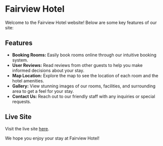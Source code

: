 # Fairview Hotel

Welcome to the Fairview Hotel website! Below are some key features of our site:

## Features

- **Booking Rooms:** Easily book rooms online through our intuitive booking system.
- **User Reviews:** Read reviews from other guests to help you make informed decisions about your stay.
- **Map Location:** Explore the map to see the location of each room and the hotel amenities.
- **Gallery:** View stunning images of our rooms, facilities, and surrounding area to get a feel for your stay.
- **Contact Us:** Reach out to our friendly staff with any inquiries or special requests.

## Live Site

Visit the live site [here](https://fairview-hotel-c14d2.web.app/).

We hope you enjoy your stay at Fairview Hotel!
